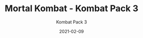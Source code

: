 ---
template: SingleProject
year: 2020 
title: Mortal Kombat - Kombat Pack 3
subtitle: Kombat Pack 3
description: Lorem ipsum dolor sit amet, consectetur adipiscing elit. Quisque cursus justo sit amet sodales posuere. Duis at nulla rutrum, efficitur turpis sed, vestibulum magna. Nullam quis ultrices dolor. Nam semper faucibus feugiat.
subDescription: Lorem ipsum dolor sit amet, consectetur adipiscing elit. Quisque cursus justo sit amet sodales posuere. Duis at nulla rutrum, efficitur turpis sed, vestibulum magna. Nullam quis ultrices dolor. Nam semper faucibus feugiat.
hashtags: '#vfx #animation'
projectCategory: trailer
allProjectImageLarge: true
trailer: https://res.cloudinary.com/dhuii7xg2/video/upload/q_auto/v1614251467/projects/mortal%20kombat%20III/Mortal_Kombat_11_Ultimate___Kombat_Pack_2_Official_Reveal_Trailer_o65xlk.mp4
homePageFeaturedImage: https://res.cloudinary.com/dhuii7xg2/image/upload/c_scale,f_auto,q_auto,w_auto/v1611852659/projects/mortal%20kombat%20II/home-banner-img_nnznem.png
homePageProjectImage:  https://res.cloudinary.com/dhuii7xg2/image/upload/c_scale,f_auto,q_auto,w_auto/v1614251468/projects/mortal%20kombat%20III/SH900_v024_0238_yw81xp.png
allProjectImage: https://res.cloudinary.com/dhuii7xg2/image/upload/c_scale,f_auto,q_auto,w_auto/v1614251876/projects/mortal%20kombat%20III/SH150_v005_1431_1_rrazeq.png
featuredImage: >-
    https://res.cloudinary.com/dhuii7xg2/image/upload/c_scale,f_auto,q_auto,w_auto/v1614251468/projects/mortal%20kombat%20III/SH900_v024_0238_yw81xp.png

isSliderImage: true
sliderImageOrder: 4
allProjectOrder: 4

team: 
  director: "Name Lastname"
  studio: Netflix
  producer: Name Lastname
  artDirector: Name Lastname

meta:
  canonicalLink: ''
  description: test meta description
  noindex: false
  title: test meta title
isFeatured: true
date: '2021-02-09'
type: VR Experience
release: 12/2020
studio: Warner Bros
gallery:
  - image: https://res.cloudinary.com/dhuii7xg2/image/upload/c_scale,f_auto,q_auto,w_auto/v1612252977/projects/mortal%20kombat%20II/gallery/64a28c25e19874be05e7c1926340f999_tacwv2.jpg
    alt: mortal kombat
    title: "mortal kombat"
  - image: https://res.cloudinary.com/dhuii7xg2/image/upload/c_scale,f_auto,q_auto,w_auto/v1612252972/projects/mortal%20kombat%20II/gallery/ultimate-bg-m_xmcb1y.jpg
    alt: mortal kombat
    title: mortal kombat
process:
  - image: https://res.cloudinary.com/dhuii7xg2/image/upload/c_scale,f_auto,q_auto,w_auto/v1612253016/projects/mortal%20kombat%20II/process/Ra_udxgpn.png
    alt: mortal kombat
    title: "front"
  - image: https://res.cloudinary.com/dhuii7xg2/image/upload/c_scale,f_auto,q_auto,w_auto/v1612253009/projects/mortal%20kombat%20II/process/RaidenMKXrender_d4gfir.png
    alt: mortal kombat
    title: "back"

---